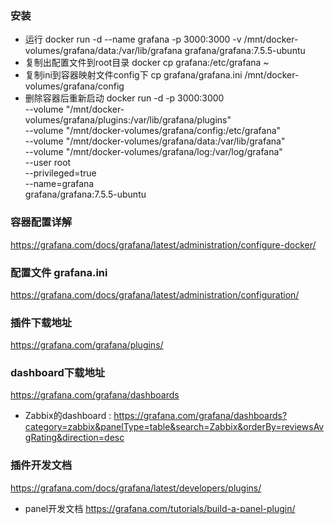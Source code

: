 ### 安装
* 运行
docker run  -d --name grafana -p 3000:3000  -v /mnt/docker-volumes/grafana/data:/var/lib/grafana  grafana/grafana:7.5.5-ubuntu
* 复制出配置文件到root目录
docker cp grafana:/etc/grafana ~
* 复制ini到容器映射文件config下
cp grafana/grafana.ini /mnt/docker-volumes/grafana/config
* 删除容器后重新启动
docker run -d -p 3000:3000 \
--volume "/mnt/docker-volumes/grafana/plugins:/var/lib/grafana/plugins" \
--volume "/mnt/docker-volumes/grafana/config:/etc/grafana" \
--volume "/mnt/docker-volumes/grafana/data:/var/lib/grafana" \
--volume "/mnt/docker-volumes/grafana/log:/var/log/grafana" \
--user root \
--privileged=true \
--name=grafana \
grafana/grafana:7.5.5-ubuntu
### 容器配置详解
https://grafana.com/docs/grafana/latest/administration/configure-docker/
### 配置文件 grafana.ini
https://grafana.com/docs/grafana/latest/administration/configuration/

### 插件下载地址
https://grafana.com/grafana/plugins/

### dashboard下载地址
https://grafana.com/grafana/dashboards
* Zabbix的dashboard : https://grafana.com/grafana/dashboards?category=zabbix&panelType=table&search=Zabbix&orderBy=reviewsAvgRating&direction=desc

### 插件开发文档
https://grafana.com/docs/grafana/latest/developers/plugins/
* panel开发文档
https://grafana.com/tutorials/build-a-panel-plugin/
